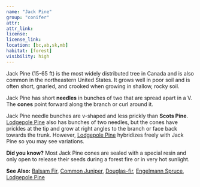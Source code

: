 ```yaml
---
name: "Jack Pine"
group: "conifer"
attr: 
attr_link: 
license: 
license_link: 
location: [bc,ab,sk,mb]
habitat: [forest]
visibility: high 
---
```

Jack Pine (15-65 ft) is the most widely distributed tree in Canada and is also common in the northeastern United States. It grows well in poor soil and is often short, gnarled, and crooked when growing in shallow, rocky soil.

Jack Pine has short **needles** in bunches of two that are spread apart in a V. The **cones** point forward along the branch or curl around it.

Jack Pine needle bunches are v-shaped and less prickly than **Scots Pine**. [Lodgepole Pine](/trees/lodge) also has bunches of two needles, but the cones have prickles at the tip and grow at right angles to the branch or face back towards the trunk. However, [Lodgepole Pine](/trees/lodge) hybridizes freely with Jack Pine so you may see variations.

**Did you know?** Most Jack Pine cones are sealed with a special resin and only open to release their seeds during a forest fire or in very hot sunlight.

<!-- generated, do not edit -->
**See Also:**
[Balsam Fir](/trees/balfir),
[Common Juniper](/trees/comjun),
[Douglas-fir](/trees/doug),
[Engelmann Spruce](/trees/engel),
[Lodgepole Pine](/trees/lodge)
